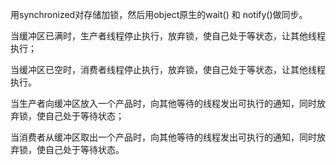 用synchronized对存储加锁，然后用object原生的wait() 和 notify()做同步。

当缓冲区已满时，生产者线程停止执行，放弃锁，使自己处于等状态，让其他线程执行；

当缓冲区已空时，消费者线程停止执行，放弃锁，使自己处于等状态，让其他线程执行。

当生产者向缓冲区放入一个产品时，向其他等待的线程发出可执行的通知，同时放弃锁，使自己处于等待状态；

当消费者从缓冲区取出一个产品时，向其他等待的线程发出可执行的通知，同时放弃锁，使自己处于等待状态。
